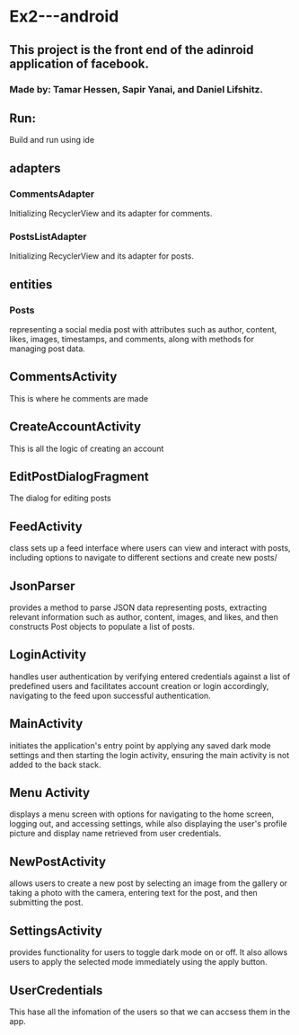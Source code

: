 # Ex2---android
## This project is the front end of the adinroid application of facebook.
### Made by: Tamar Hessen, Sapir Yanai, and Daniel Lifshitz.
## Run:
Build and run using ide
## adapters
### CommentsAdapter
Initializing RecyclerView and its adapter for comments.
### PostsListAdapter
Initializing RecyclerView and its adapter for posts.
## entities
### Posts
representing a social media post with attributes such as author, content,
likes, images, timestamps, and comments, along with methods for managing post data.
## CommentsActivity
This is where he comments are made
## CreateAccountActivity
This is all the logic of creating an account
## EditPostDialogFragment
The dialog for editing posts
## FeedActivity
class sets up a feed interface where users can view and interact with posts,
including options to navigate to different sections and create new posts/
## JsonParser
provides a method to parse JSON data representing posts, extracting relevant information
such as author, content, images, and likes, and then constructs Post objects to populate a list of posts.
## LoginActivity
 handles user authentication by verifying entered credentials against a list of predefined users
 and facilitates account creation or login accordingly, navigating to the feed upon successful authentication.
## MainActivity
initiates the application's entry point by applying any saved dark mode settings and then
starting the login activity, ensuring the main activity is not added to the back stack.
## Menu Activity
displays a menu screen with options for navigating to the home screen, logging out, and accessing settings,
while also displaying the user's profile picture and display name retrieved from user credentials.
## NewPostActivity
 allows users to create a new post by selecting an image from the gallery or taking a photo with the camera,
 entering text for the post, and then submitting the post.
## SettingsActivity
 provides functionality for users to toggle dark mode on or off. It also allows users to apply the selected
 mode immediately using the apply button.
## UserCredentials
This hase all the infomation of the users so that we can accsess them in the app.
